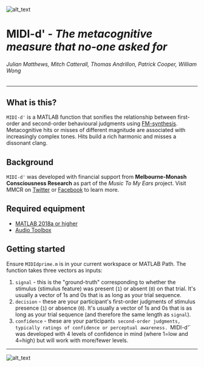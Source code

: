 ![alt_text][logo]

# **MIDI-d'** - *The metacognitive measure that no-one asked for*

###### Julian Matthews, Mitch Catterall, Thomas Andrillon, Patrick Cooper, William Wong

***

## What is this?
`MIDI-d'` is a MATLAB function that sonifies the relationship between first-order and second-order behavioural judgments using [FM-synthesis](https://en.wikipedia.org/wiki/Frequency_modulation_synthesis). Metacognitive hits or misses of different magnitude are associated with increasingly complex tones. Hits build a rich harmonic and misses a dissonant clang.

## Background
`MIDI-d'` was developed with financial support from **Melbourne-Monash Consciousness Research** as part of the *Music To My Ears* project. Visit MMCR on [Twitter](https://twitter.com/MMConsciousness) or [Facebook](https://www.facebook.com/mmcr.edu.au/) to learn more.

## Required equipment

* [MATLAB 2018a or higher](https://www.mathworks.com/products/matlab.html)
* [Audio Toolbox](https://mathworks.com/products/audio.html)

## Getting started
Ensure `MIDIdprime.m` is in your current workspace or MATLAB Path. The function takes three vectors as inputs: 

1. `signal` - this is the "ground-truth" corresponding to whether the stimulus (stimulus feature) was present (`1`) or absent (`0`) on that trial. It's usually a vector of 1s and 0s that is as long as your trial sequence.
1. `decision` - these are your participant's first-order judgments of stimulus presence (`1`) or absence (`0`). It's usually a vector of 1s and 0s that is as long as your trial sequence (and therefore the same length as `signal`).
1. `confidence` - these are your participant`s second-order judgments, typically ratings of confidence or perceptual awareness. `MIDI-d'` was developed with 4 levels of confidence in mind (where 1=low and 4=high) but will work with more/fewer levels.

***

![alt_text][avatar]

[logo]: ../master/1500x1500.png "Melbourne Monash Consciousness Research"
[avatar]: https://avatars0.githubusercontent.com/u/18410581?v=3&s=96 "Julian Matthews"
